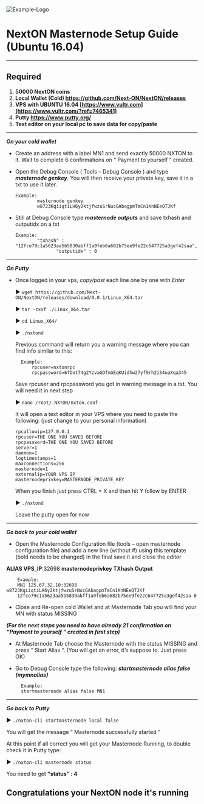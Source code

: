![Example-Logo](https://media.discordapp.net/attachments/457174919944339458/458404230601113620/twitter_header.png)
# NextON Masternode Setup Guide (Ubuntu 16.04)
***
## Required
1) **50000 NextON coins**
2) **Local Wallet (Cold) https://github.com/Next-ON/NextON/releases**
3) **VPS with UBUNTU 16.04 [https://www.vultr.com](https://www.vultr.com/?ref=7465341)**
4) **Putty https://www.putty.org/**
5) **Text editor on your local pc to save data for copy/paste**
***

***On your cold wallet***
* Create an address with a label MN1 and send exactly 50000 NXTON to it. Wait to complete 6 confirmations on “ Payment to yourself “ created.

* Open the Debug Console ( Tools – Debug Console ) and type ***masternode genkey***.
You will then receive your private key, save it in a txt to use it later.
  ```
  Example:
          masternode genkey
          w8723KqiiqtiLH6y2ktjfwzuSrNucGAbagpmTmCn1KnNEeQTJKf
* Still at Debug Console type ***masternode outputs*** and save txhash and outputidx on a txt
  ```
  Example:
          "txhash" : "12fce79c1a5623aa5b5830abff1a9feb6a682b75ee9fe22c647725a3gef42saa",
		         "outputidx" : 0
***
***On Putty***

* Once logged in your vps, *copy/past* each line one by one with *Enter*

	:arrow_forward: `wget https://github.com/Next-ON/NextON/releases/download/0.0.1/Linux_X64.tar`

	:arrow_forward: `tar -zxvf ./Linux_X64.tar`

	:arrow_forward: `cd Linux_X64/`

	:arrow_forward: `./nxtond`

	Previous command will return you a warning message where you can find info similar to this:

		Example:
			rpcuser=nxtonrpc
			rpcpassword=6fDot74g2YzvaGDfnGEqKUidhw27yf9rh2iS4uaXqa345

	Save rpcuser and rpcpassword you got in warning message in a txt. You will need it in next step

	:arrow_forward: `nano /root/.NXTON/nxton.conf`

	It will open a text editor in your VPS where you need to paste the following:
	(just change to your personal information)

	```
	rpcallowip=127.0.0.1
	rpcuser=THE ONE YOU SAVED BEFORE
  	rpcpassword=THE ONE YOU SAVED BEFORE
	server=1
	daemon=1
	logtimestamps=1
	maxconnections=256
	masternode=1
	externalip=YOUR VPS IP
	masternodeprivkey=MASTERNODE_PRIVATE_KEY
	```
	When you finish just press CTRL + X and then hit Y follow by ENTER

	:arrow_forward: `./nxtond`

	Leave the putty open for now
***
***Go back to your cold wallet***

* Open the Masternode Configuration file (tools – open masternode configuration file) and add a new line (without #) using this template (bold needs to be changed) in the final save it and close the editor

**ALIAS VPS_IP**:32698 **masternodeprivkey TXhash Output**

		Example:
		MN1 125.67.32.10:32698 w8723KqiiqtiLH6y2ktjfwzuSrNucGAbagpmTmCn1KnNEeQTJKf
		12fce79c1a5623aa5b5830abff1a9feb6a682b75ee9fe22c647725a3gef42saa 0

* Close and Re-open cold Wallet and at Masternode Tab you will find your MN with status MISSING

***(For the next steps you need to have already 21 confirmation on “Payment to yourself “ created in first step)***

* At Masternode Tab choose the Masternode with the status MISSING and press “ Start Alias “.
	(You will get an error, it’s suppose to. Just press OK)

* Go to Debug Console type the following: ***startmasternode alias false (mymnalias)***

		Example:
		startmasternode alias false MN1

***
***Go back to Putty***

   :arrow_forward: `./nxton-cli startmasternode local false`

You will get the message “ Masternode successfully started “

At this point if all correct you will get your Masternode Running, to double check it in Putty type:

   :arrow_forward: `./nxton-cli masternode status`

You need to get **"status" : 4**

## Congratulations your NextON node it's running
